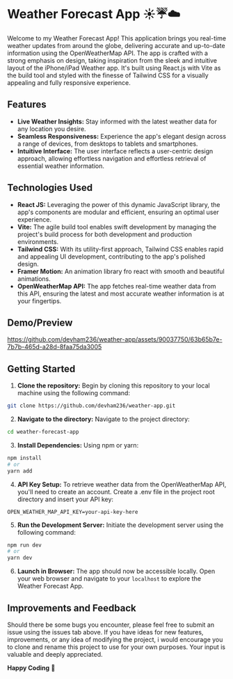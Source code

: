 # Weather Forecast App ☀️☔️☁️

Welcome to my Weather Forecast App! This application brings you real-time weather updates from around the globe, delivering accurate and up-to-date information using the OpenWeatherMap API. The app is crafted with a strong emphasis on design, taking inspiration from the sleek and intuitive layout of the iPhone/iPad Weather app. It's built using React.js with Vite as the build tool and styled with the finesse of Tailwind CSS for a visually appealing and fully responsive experience.



## Features
* **Live Weather Insights:** Stay informed with the latest weather data for any location you desire.
* **Seamless Responsiveness:** Experience the app's elegant design across a range of devices, from desktops to tablets and smartphones.
* **Intuitive Interface:** The user interface reflects a user-centric design approach, allowing effortless navigation and effortless retrieval of essential weather information.



## Technologies Used
* **React JS:** Leveraging the power of this dynamic JavaScript library, the app's components are modular and efficient, ensuring an optimal user experience.
* **Vite:** The agile build tool enables swift development by managing the project's build process for both development and production environments.
* **Tailwind CSS:** With its utility-first approach, Tailwind CSS enables rapid and appealing UI development, contributing to the app's polished design.
* **Framer Motion:** An animation library fro react with smooth and beautiful animations.
* **OpenWeatherMap API:** The app fetches real-time weather data from this API, ensuring the latest and most accurate weather information is at your fingertips.



## Demo/Preview
https://github.com/devham236/weather-app/assets/90037750/63b65b7e-7b7b-465d-a28d-8faa75da3005



## Getting Started
1. **Clone the repository:** Begin by cloning this repository to your local machine using the following command:
```bash
git clone https://github.com/devham236/weather-app.git
```

2. **Navigate to the directory:** Navigate to the project directory:
```bash
cd weather-forecast-app
```

3. **Install Dependencies:** Using npm or yarn:
```bash
npm install
# or
yarn add
```

4. **API Key Setup:** To retrieve weather data from the OpenWeatherMap API, you'll need to create an account. Create a .env file in the project root directory and insert your API key:
```
OPEN_WEATHER_MAP_API_KEY=your-api-key-here
```

5. **Run the Development Server:** Initiate the development server using the following command:
```bash
npm run dev
# or
yarn dev
```

6. **Launch in Browser:** The app should now be accessible locally. Open your web browser and navigate to your `localhost` to explore the Weather Forecast App.



## Improvements and Feedback
Should there be some bugs you encounter, please feel free to submit an issue using the issues tab above. If you have ideas for new features, improvements, or any idea of modifying the project, i would encourage you to clone and rename this project to use for your own purposes. Your input is valuable and deeply appreciated.


**Happy Coding** 🚀
